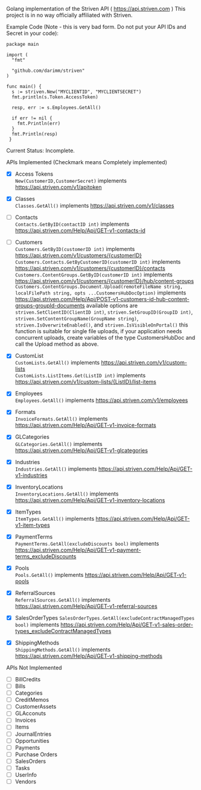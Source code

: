 Golang implementation of the Striven API ( https://api.striven.com ) 
This project is in no way officially affiliated with Striven.

Example Code (Note - this is very bad form. Do not put your API IDs and Secret in your code): 
```
package main

import (
  "fmt"
  
  "github.com/darimm/striven"
)

func main() {
  s := striven.New("MYCLIENTID", "MYCLIENTSECRET")
  fmt.println(s.Token.AccessToken)
 
  resp, err := s.Employees.GetAll()
  
  if err != nil {
    fmt.Println(err)
  }
  fmt.Println(resp)
 }
 ```

Current Status: Incomplete.

APIs Implemented (Checkmark means Completely implemented)

- [X] Access Tokens  
`New(CustomerID,CustomerSecret)` implements https://api.striven.com/v1/apitoken  
- [X] Classes  
`Classes.GetAll()` implements https://api.striven.com/v1/classes  
- [ ] Contacts  
`Contacts.GetByID(contactID int)` implements https://api.striven.com/Help/Api/GET-v1-contacts-id
- [ ] Customers  
`Customers.GetByID(customerID int)` implements https://api.striven.com/v1/customers/{customerID}
`Customers.Contacts.GetByCustomerID(customerID int)` implements https://api.striven.com/v1/customers/{customerID}/contacts
`Customers.ContentGroups.GetByID(customerID int)` implements https://api.striven.com/v1/customers/{customerID}/hub/content-groups  
`Customers.ContentGroups.Document.Upload(remoteFileName string, localFilePath string, opts ...CustomersHubDocOption)` implements https://api.striven.com/Help/Api/POST-v1-customers-id-hub-content-groups-groupId-documents available options are `striven.SetClientID(ClientID int)`, `striven.SetGroupID(GroupID int)`, `striven.SetContentGroupName(GroupName string)`, `striven.IsOverwriteEnabled()`, and `striven.IsVisibleOnPortal()` this function is suitable for single file uploads, if your application needs concurrent uploads, create variables of the type CustomersHubDoc and call the Upload method as above.  
- [X] CustomList  
`CustomLists.GetAll()` implements https://api.striven.com/v1/custom-lists  
`CustomLists.ListItems.Get(ListID int)` implements https://api.striven.com/v1/custom-lists/{ListID}/list-items  
- [X] Employees  
`Employees.GetAll()` implements https://api.striven.com/v1/employees  
- [X] Formats  
`InvoiceFormats.GetAll()` implements https://api.striven.com/Help/Api/GET-v1-invoice-formats  
- [X] GLCategories  
`GLCategories.GetAll()` implements https://api.striven.com/Help/Api/GET-v1-glcategories  
- [X] Industries  
`Industries.GetAll()` implements https://api.striven.com/Help/Api/GET-v1-industries  
- [X] InventoryLocations  
`InventoryLocations.GetAll()` implements https://api.striven.com/Help/Api/GET-v1-inventory-locations  
- [X] ItemTypes  
`ItemTypes.GetAll()` implements https://api.striven.com/Help/Api/GET-v1-item-types  
- [X] PaymentTerms  
`PaymentTerms.GetAll(excludeDiscounts bool)` implements https://api.striven.com/Help/Api/GET-v1-payment-terms_excludeDiscounts  
- [X] Pools  
`Pools.GetAll()` implements https://api.striven.com/Help/Api/GET-v1-pools  
- [X] ReferralSources  
`ReferralSources.GetAll()` implements https://api.striven.com/Help/Api/GET-v1-referral-sources  
- [X] SalesOrderTypes 
`SalesOrderTypes.GetAll(excludeContractManagedTypes bool)` implements https://api.striven.com/Help/Api/GET-v1-sales-order-types_excludeContractManagedTypes  
- [X] ShippingMethods  
`ShippingMethods.GetAll()` implements https://api.striven.com/Help/Api/GET-v1-shipping-methods  


APIs Not Implemented

- [ ] BillCredits  
- [ ] Bills  
- [ ] Categories  
- [ ] CreditMemos  
- [ ] CustomerAssets  
- [ ] GLAcconuts  
- [ ] Invoices  
- [ ] Items  
- [ ] JournalEntries  
- [ ] Opportunities  
- [ ] Payments  
- [ ] Purchase Orders  
- [ ] SalesOrders  
- [ ] Tasks  
- [ ] UserInfo  
- [ ] Vendors  
